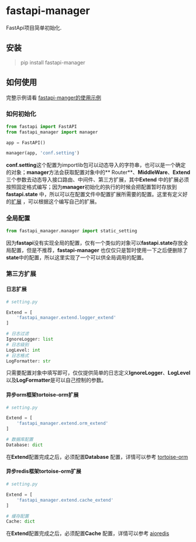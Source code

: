 # fastapi-manager

FastApi项目简单初始化.

## 安装

> pip install fastapi-manager

## 如何使用

完整示例请看 [fastapi-manger的使用示例](https://gitee.com/cheerxiong/fastapi-demo)

### 如何初始化

```python
from fastapi import FastAPI
from fastapi_manager import manager

app = FastAPI()

manager(app, 'conf.setting')
```

**conf.setting**这个配置为importlib包可以动态导入的字符串，也可以是一个确定的对象；**manager**方法会获取配置对象中的**
Router**、**MiddleWare**、**Extend**三个参数去动态导入接口路由、中间件、第三方扩展，其中**Extend**
中的扩展必须按照固定格式编写；因为**manager**初始化的执行的时候会把配置暂时存放到**fastapi.state**
中，所以可以在配置文件中配置扩展所需要的配置。这里有定义好的[扩展](https://gitee.com/cheerxiong/fastapi-manager/tree/master/fastapi_manager/extend)
，可以根据这个编写自己的扩展。

### 全局配置

```python
from fastapi_manager.manager import static_setting
```

因为**fastapi**没有实现全局的配置，仅有一个类似的对象可以**fastapi.state**存放全局配置，但是不推荐，**fastapi-manager**
也仅仅只是暂时使用一下之后便删除了**state**中的配置，所以这里实现了一个可以供全局调用的配置。

### 第三方扩展

#### 日志扩展

```python
# setting.py

Extend = [
    'fastapi_manager.extend.logger_extend'
]

# 日志过滤
IgnoreLogger: list
# 日志级别
LogLevel: int
# 日志格式
LogFormatter: str
```

只需要配置对象中填写即可，仅仅提供简单的日志定义**IgnoreLogger**、**LogLevel**以及**LogFormatter**是可以自己控制的参数。

#### 异步orm框架tortoise-orm扩展

```python
# setting.py

Extend = [
    'fastapi_manager.extend.orm_extend'
]

# 数据库配置
Database: dict
```

在**Extend**配置完成之后，必须配置**Database**
配置，详情可以参考 [tortoise-orm](https://tortoise-orm.readthedocs.io/en/latest/examples/fastapi.html)

#### 异步redis框架tortoise-orm扩展

```python
# setting.py

Extend = [
    'fastapi_manager.extend.cache_extend'
]

# 缓存配置
Cache: dict
```

在**Extend**配置完成之后，必须配置**Cache**
配置，详情可以参考 [aioredis](https://aioredis.readthedocs.io/en/latest/getting-started/)